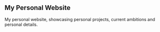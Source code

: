## My Personal Website
My personal website, showcasing personal projects, current ambitions and personal details.
